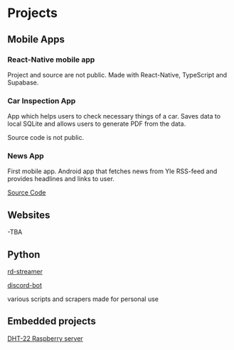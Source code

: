 # Projects

## Mobile Apps
### React-Native mobile app
Project and source are not public. Made with React-Native, TypeScript and Supabase.

### Car Inspection App
App which helps users to check necessary things of a car. Saves data to local SQLite and allows users to generate PDF from the data.

Source code is not public.
### News App
First mobile app. Android app that fetches news from Yle RSS-feed and provides headlines and links to user.

[Source Code]()

## Websites
-TBA

## Python
[rd-streamer]()  

[discord-bot]()  

various scripts and scrapers made for personal use

## Embedded projects
[DHT-22 Raspberry server]()